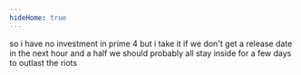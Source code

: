 ```yaml
---
hideHome: true
---
```

so i have no investment in prime 4 but i take it if we don't get a release date in the next hour and a half we should probably all stay inside for a few days to outlast the riots